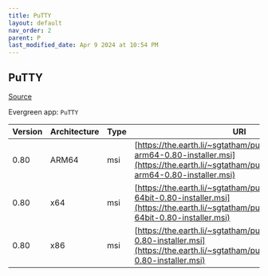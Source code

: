 ```yaml
---
title: PuTTY
layout: default
nav_order: 2
parent: P
last_modified_date: Apr 9 2024 at 10:54 PM
---
```


## PuTTY

[Source](https://www.chiark.greenend.org.uk/~sgtatham/putty/)

Evergreen app: `PuTTY`

| Version | Architecture | Type | URI                                                                                                                                                                |
| ------- | ------------ | ---- | ------------------------------------------------------------------------------------------------------------------------------------------------------------------ |
| 0.80    | ARM64        | msi  | [https://the.earth.li/~sgtatham/putty/latest/wa64/putty-arm64-0.80-installer.msi](https://the.earth.li/~sgtatham/putty/latest/wa64/putty-arm64-0.80-installer.msi) |
| 0.80    | x64          | msi  | [https://the.earth.li/~sgtatham/putty/latest/w64/putty-64bit-0.80-installer.msi](https://the.earth.li/~sgtatham/putty/latest/w64/putty-64bit-0.80-installer.msi)   |
| 0.80    | x86          | msi  | [https://the.earth.li/~sgtatham/putty/latest/w32/putty-0.80-installer.msi](https://the.earth.li/~sgtatham/putty/latest/w32/putty-0.80-installer.msi)               |
